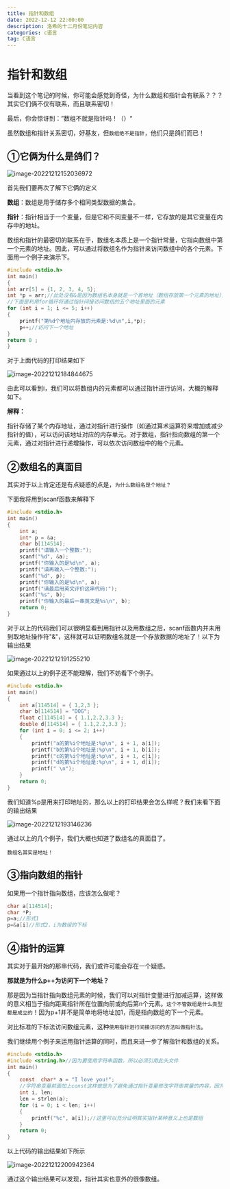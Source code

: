 ```yaml
---
title: 指针和数组
date: 2022-12-12 22:00:00
description: 洛希的十二月份笔记内容
categories: c语言
tag: C语言
---
```

# 指针和数组

当看到这个笔记的时候，你可能会感觉到奇怪，为什么数组和指针会有联系？？？其实它们俩不仅有联系，而且联系密切！

最后，你会惊讶到：”数组不就是指针吗！（）“

虽然数组和指针关系密切，好基友，但`数组绝不是指针`，他们只是鸽们而已！

## ①它俩为什么是鸽们？

![image-20221212152036972](https://luoxi2334.oss-cn-shanghai.aliyuncs.com/luoxi-picture/202212121520199.png)

首先我们要再次了解下它俩的定义

**数组**：数组是用于储存多个相同类型数据的集合。

**指针**：指针相当于一个变量，但是它和不同变量不一样，它存放的是其它变量在内存中的地址。

数组和指针的最密切的联系在于，数组名本质上是一个指针常量，它指向数组中第一个元素的地址。因此，可以通过将数组名作为指针来访问数组中的各个元素。下面用一个例子来演示下。

```c
#include <stdio.h>
int main()
{
int arr[5] = {1, 2, 3, 4, 5};
int *p = arr;//此处没有&是因为数组名本身就是一个首地址（数组存放第一个元素的地址），此处就是将数组的地址给指针存放。
//下面是利用for循环将通过指针间接访问数组的五个地址里面的元素
for (int i = 1; i <= 5; i++) 
{
    printf("第%d个地址内存放的元素是:%d\n",i,*p);
    p++;//访问下一个地址
}
return 0 ;
}
```

对于上面代码的打印结果如下

![image-20221212184844675](https://luoxi2334.oss-cn-shanghai.aliyuncs.com/luoxi-picture/202212121848777.png)

由此可以看到i，我们可以将数组内的元素都可以通过指针进行访问，大概的解释如下。

**解释：**

指针存储了某个内存地址，通过对指针进行操作（如通过算术运算符来增加或减少指针的值），可以访问该地址对应的内存单元。对于数组，指针指向数组的第一个元素，通过对指针进行递增操作，可以依次访问数组中的每个元素。

## ②数组名的真面目

其实对于以上肯定还是有点疑惑的点是，`为什么数组名是个地址？`

下面我将用到scanf函数来解释下

```c
#include <stdio.h>
int main()
{
	int a;
	int* p = &a;
	char b[114514];
	printf("请输入一个整数:");
	scanf("%d", &a);
	printf("你输入的是%d\n", a);
	printf("请再输入一个整数:");
	scanf("%d", p);
	printf("你输入的是%d\n", a);
	printf("请最后用英文评价这串代码:");
	scanf("%s", b);
	printf("你输入的最后一串英文是%s\n", b);
	return 0;
}
```

对于以上的代码我们可以很明显看到用指针以及用数组之后，scanf函数内并未用到取地址操作符"&"，这样就可以证明数组名就是一个存放数据的地址了！以下为输出结果

![image-20221212191255210](https://luoxi2334.oss-cn-shanghai.aliyuncs.com/luoxi-picture/202212121912277.png)

如果通过以上的例子还不能理解，我们不妨看下个例子。

```c
#include <stdio.h>
int main()
{
    int a[114514] = { 1,2,3 };
    char b[114514] = "DOG";
    float c[114514] = { 1.1,2.2,3.3 };
    double d[114514] = { 1.1,2.2,3.3 };
    for (int i = 0; i <= 2; i++)
    {
        printf("a的第%i个地址是:%p\n", i + 1, a[i]);
        printf("b的第%i个地址是:%p\n", i + 1, b[i]);
        printf("c的第%i个地址是:%p\n", i + 1, c[i]);
        printf("d的第%i个地址是:%p\n", i + 1, d[i]);
        printf(" \n");
    }
    return 0;
}
```

我们知道%p是用来打印地址的，那么以上的打印结果会怎么样呢？我们来看下面的输出结果

![image-20221212193146236](https://luoxi2334.oss-cn-shanghai.aliyuncs.com/luoxi-picture/202212121931303.png)

通过以上的几个例子，我们大概也知道了数组名的真面目了。

`数组名其实是地址！`

## ③指向数组的指针

如果用一个指针指向数组，应该怎么做呢？

```C
char a[114514];
char *P;
p=a;//形式1
p=&a[i]//形式2，i为数组的下标
```

## ④指针的运算

其实对于最开始的那串代码，我们或许可能会存在一个疑惑。

**那就是为什么p++为访问下一个地址？**

那是因为当指针指向数组元素的时候，我们可以对指针变量进行加减运算，这样做的意义相当于指向距离指针所在位置向前或向后第n个元素。`这个不管数组是什么类型都是成立的`！因为p+1并不是简单地将地址加1，而是指向数组的下一个元素。

对比标准的下标法访问数组元素，这种`使用指针进行间接访问的方法叫做指针法`。

我们继续用个例子来运用指针运算的同时，而且来进一步了解指针和数组的关系。

```c
#include <stdio.h>
#include <string.h>//因为要使用字符串函数，所以必须引用此头文件
int main()
{
	const  char* a = "I love you!";
	//字符串变量前面加上const这样做是为了避免通过指针变量修改字符串常量的内容，因为字符串常量是不可修改的，否则就会警告。
	int i, len;
	len = strlen(a);
	for (i = 0; i < len; i++)
	{
		printf("%c", a[i]);//这里可以充分证明其实指针某种意义上也是数组
	}
	return 0;
}
```

以上代码的输出结果如下所示

![image-20221212200942364](https://luoxi2334.oss-cn-shanghai.aliyuncs.com/luoxi-picture/202212122009451.png)

通过这个输出结果可以发现，指针其实也意外的很像数组。
